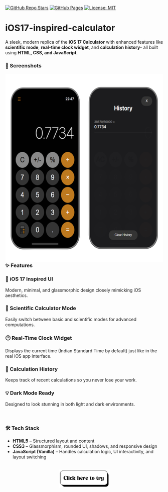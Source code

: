 [![GitHub Repo Stars](https://img.shields.io/github/stars/theLabro/ios17-inspired-calculator?style=social)](https://github.com/your-username/ios17-inspired-calculator/stargazers)
[![GitHub Pages](https://img.shields.io/badge/Live-Demo-blue?logo=github)](https://your-username.github.io/ios17-inspired-calculator/)
[![License: MIT](https://img.shields.io/badge/License-MIT-yellow.svg)](LICENSE)

# iOS17-inspired-calculator
A sleek, modern replica of the **iOS 17 Calculator** with enhanced features like **scientific mode**, **real-time clock widget**, and **calculation history**- all built using **HTML, CSS, and JavaScript**.

<h3>📸 Screenshots</h3>
<img src=assets/img1.png alt=ios-calculator align=left height=600px> 


<h3>✨ Features</h3>

<h3>🎨 iOS 17 Inspired UI</h3>
  Modern, minimal, and glassmorphic design closely mimicking iOS aesthetics.

<h3>🧮 Scientific Calculator Mode</h3>
  Easily switch between basic and scientific modes for advanced computations.

<h3>🕒 Real-Time Clock Widget</h3>
  Displays the current time (Indian Standard Time by default) just like in the real iOS app interface.

<h3>🧾 Calculation History</h3>
  Keeps track of recent calculations so you never lose your work.

<h3>💡 Dark Mode Ready</h3>
  Designed to look stunning in both light and dark environments.

<br>
<br>
<br>
<h3>🛠️ Tech Stack</h3>

- **HTML5** – Structured layout and content
- **CSS3** – Glassmorphism, rounded UI, shadows, and responsive design
- **JavaScript (Vanilla)** – Handles calculation logic, UI interactivity, and layout switching

<br>
<div align="center">
    <a href='https://thelabro.github.io/iOS17-inspired-Calculator' target="_blank"><img src=assets/click.png alt="ios-calculator-link" height=60px></a>
</div>

